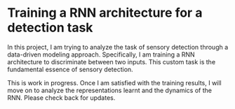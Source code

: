 # Training a RNN architecture for a detection task 

In this project, I am trying to analyze the task of sensory detection through a data-driven modeling approach. Specifically, I am training a RNN architecture to discriminate between two inputs. This custom task is the fundamental essence of sensory detection. 

This is work in progress. Once I am satisfied with the training results, I will move on to analyze the representations learnt and the dynamics of the RNN. Please check back for updates. 
